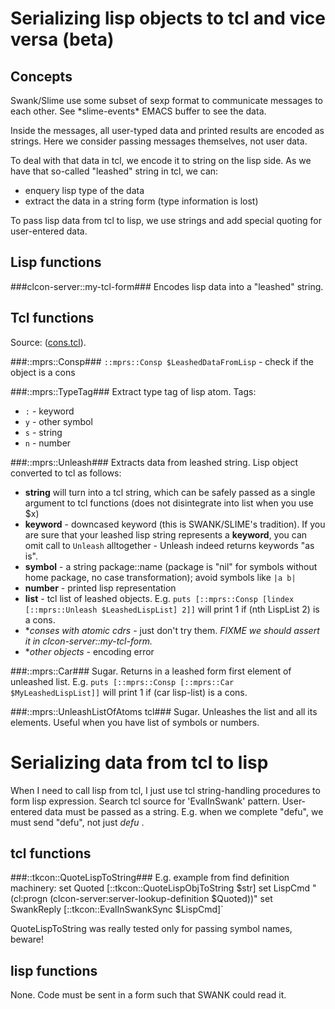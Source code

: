 # Serializing lisp objects to tcl and vice versa (beta) #

## Concepts 

Swank/Slime use some subset of sexp format to communicate messages to each other. See \*slime-events\* EMACS buffer to see the data. 

Inside the messages, all user-typed data and printed results are encoded as strings. Here we consider passing messages themselves, not user data. 

To deal with that data in tcl, we encode it to string on the lisp side. As we have that so-called "leashed" string in tcl, we can: 

- enquery lisp type of the data
- extract the data in a string form (type information is lost)

To pass lisp data from tcl to lisp, we use strings and add special quoting for user-entered data.

## Lisp functions ##

###clcon-server::my-tcl-form###
Encodes lisp data into a "leashed" string. 

## Tcl functions ##
Source: ([cons.tcl](../cons.tcl)). 

###::mprs::Consp###
`::mprs::Consp $LeashedDataFromLisp` - check if the object is a cons

###::mprs::TypeTag###
Extract type tag of lisp atom. 
Tags:

- `:` - keyword
- `y` - other symbol 
- `s` - string
- `n` - number

###::mprs::Unleash###
Extracts data from leashed string. Lisp object converted to tcl as follows:

- **string** will turn into a tcl string, which can be safely passed as a single argument to tcl functions (does not disintegrate into list when you use $x)
- **keyword** - downcased keyword (this is SWANK/SLIME's tradition). If you are sure that your leashed lisp string represents a **keyword**, you can omit call to `Unleash` alltogether - Unleash indeed returns keywords "as is".
- **symbol** - a string package::name (package is "nil" for symbols without home package, no case transformation); avoid symbols like `|a b|`
- **number** - printed lisp representation
- **list** - tcl list of leashed objects. E.g. `puts [::mprs::Consp [lindex [::mprs::Unleash $LeashedLispList] 2]]` will print 1 if (nth LispList 2) is a cons. 
- **conses with atomic cdrs* - just don't try them. *FIXME we should assert it in clcon-server::my-tcl-form.* 
- **other objects* - encoding error 

###::mprs::Car###
Sugar. Returns in a leashed form first element of unleashed list. E.g. `puts [::mprs::Consp [::mprs::Car $MyLeashedLispList]]` will print 1 if (car lisp-list) is a cons. 

###::mprs::UnleashListOfAtoms tcl###
Sugar. Unleashes the list and all its elements. Useful when you have list of symbols or numbers.


# Serializing data from tcl to lisp #
When I need to call lisp from tcl, I just use tcl string-handling procedures to form lisp expression. Search tcl source for 'EvalInSwank' pattern. User-entered data must be passed as a string. E.g. when we complete "defu", we must send "defu", not just *defu* . 

## tcl functions ##
###::tkcon::QuoteLispToString###
E.g. example from find definition machinery: 
    set Quoted [::tkcon::QuoteLispObjToString $str]
    set LispCmd "(cl:progn (clcon-server:server-lookup-definition $Quoted))"
    set SwankReply [::tkcon::EvalInSwankSync $LispCmd]`

QuoteLispToString was really tested only for passing symbol names, beware!

## lisp functions ##
None. Code must be sent in a form such that SWANK could read it.


